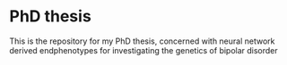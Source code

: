 # PhD thesis
This is the repository for my PhD thesis, concerned with neural network derived endphenotypes for investigating the genetics of bipolar disorder 
